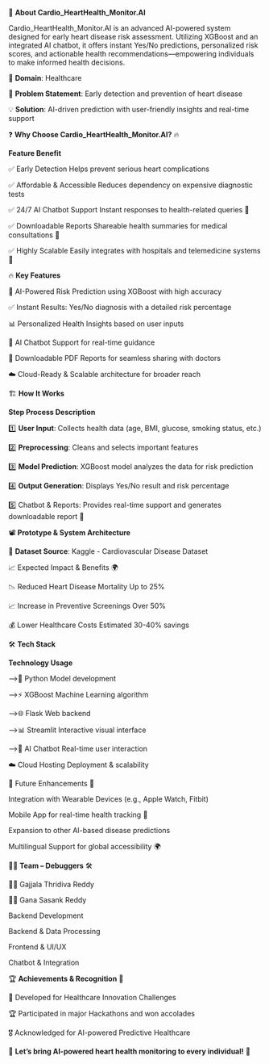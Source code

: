 🚀 **About Cardio_HeartHealth_Monitor.AI**

Cardio_HeartHealth_Monitor.AI is an advanced AI-powered system designed for early heart disease risk assessment. Utilizing XGBoost and an integrated AI chatbot, it offers instant Yes/No predictions, personalized risk scores, and actionable health recommendations—empowering individuals to make informed health decisions.

🔬 **Domain**: Healthcare

📜 **Problem Statement**: Early detection and prevention of heart disease

💡 **Solution**: AI-driven prediction with user-friendly insights and real-time support

❓ **Why Choose Cardio_HeartHealth_Monitor.AI?** 🔥

**Feature Benefit**

✅ Early Detection Helps prevent serious heart complications

✅ Affordable & Accessible Reduces dependency on expensive diagnostic tests

✅ 24/7 AI Chatbot Support Instant responses to health-related queries 🤖

✅ Downloadable Reports Shareable health summaries for medical consultations 📄

✅ Highly Scalable Easily integrates with hospitals and telemedicine systems 🏥


🔥 **Key Features**

🏥 AI-Powered Risk Prediction using XGBoost with high accuracy

✅ Instant Results: Yes/No diagnosis with a detailed risk percentage

📊 Personalized Health Insights based on user inputs

🤖 AI Chatbot Support for real-time guidance

📄 Downloadable PDF Reports for seamless sharing with doctors

☁️ Cloud-Ready & Scalable architecture for broader reach

🏗️ **How It Works**

**Step Process Description**

1️⃣ **User Input**: Collects health data (age, BMI, glucose, smoking status, etc.)

2️⃣ **Preprocessing**: Cleans and selects important features

3️⃣ **Model Prediction**: XGBoost model analyzes the data for risk prediction

4️⃣ **Output Generation**: Displays Yes/No result and risk percentage

5️⃣ Chatbot & Reports: Provides real-time support and generates downloadable report 📄


📽️ **Prototype & System Architecture**

📂 **Dataset Source**: Kaggle - Cardiovascular Disease Dataset

📈 Expected Impact & Benefits 🌍

📉 Reduced Heart Disease Mortality Up to 25%

📈 Increase in Preventive Screenings Over 50%

💰 Lower Healthcare Costs Estimated 30-40% savings

🛠️ **Tech Stack**

**Technology Usage**

-->🐍 Python Model development

-->⚡ XGBoost Machine Learning algorithm

-->🌐 Flask Web backend

-->📊 Streamlit Interactive visual interface

-->🤖 AI Chatbot Real-time user interaction


☁️ Cloud Hosting Deployment & scalability

🎯 Future Enhancements 🚀

Integration with Wearable Devices (e.g., Apple Watch, Fitbit)

Mobile App for real-time health tracking 📱

Expansion to other AI-based disease predictions

Multilingual Support for global accessibility 🌍

👨‍💻 **Team – Debuggers** 🛠️

👩‍💻 Gajjala Thridiva Reddy

👨‍🎓 Gana Sasank Reddy

Backend Development

Backend & Data Processing

Frontend & UI/UX

Chatbot & Integration

🏆 **Achievements & Recognition** 🏅

🏅 Developed for Healthcare Innovation Challenges

🏆 Participated in major Hackathons and won accolades

🎖️ Acknowledged for AI-powered Predictive Healthcare


🚀 **Let’s bring AI-powered heart health monitoring to every individual!** 💖

